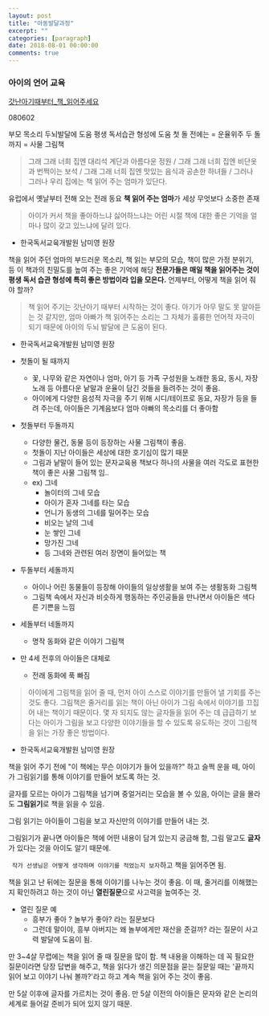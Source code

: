 ```yaml
---
layout: post
title: "아동발달과정"
excerpt: ""
categories: [paragraph]
date: 2018-08-01 00:00:00
comments: true
---
```


### 아이의 언어 교육

[갓난아기때부터_책_읽어주세요](http://www.hani.co.kr/arti/PRINT/291126.html)

080602

부모 목소리 두뇌발달에 도움
평생 독서습관 형성에 도움
첫 돌 전에는 = 운율위주
두 돌까지 = 사물 그림책

> 그래 그래 너희 집엔 대리석 계단과 아름다운 정원 / 그래 그래 너희 집엔 비단옷과 번쩍이는 보석 / 그래 그래 너희 집엔 맛있는 음식과 공손한 하녀들 / 그러나 그러나 우리 집에는 책 읽어 주는 엄마가 있단다.

유럽에서 옛날부터 전해 오는 전래 동요
**책 읽어 주는 엄마**가 세상 무엇보다 소중한 존재

> 아이가 커서 책을 좋아하느냐 싫어하느냐는 어린 시절 책에 대한 좋은 기억을 얼마나 많이 갖고 있느냐에 달려 있다.
- 한국독서교육개발원 남미영 원장

책을 읽어 주던 엄마의 부드러운 목소리,
책 읽는 부모의 모습,
책이 많은 가정 분위기,
등 이 책과의 친밀도를 높여 주는 좋은 기억에 해당
**전문가들은 매일 책을 읽어주는 것이 평생 독서 습관 형성에 특히 좋은 방법이라 입을 모은다.**
언제부터, 어떻게 책을 읽어 줘야 할까?

> 책 읽어 주기는 갓난아기 때부터 시작하는 것이 좋다. 아기가 아무 말도 못 알아듣는 것 같지만, 엄마 아빠가 책 읽어주는 소리는 그 자체가 훌륭한 언어적 자극이 되기 때문에 아이의 두뇌 발달에 큰 도움이 된다.
- 한국독서교육개발원 남미영 원장

- 첫돌이 될 때까지
    - 꽃, 나무와 같은 자연이나 엄마, 아기 등 가족 구성원을 노래한 동요, 동시, 자장노래 등 아름다운 낱말과 운율이 담긴 것들을 들려주는 것이 좋음.
    - 아이에게 다양한 음성적 자극을 주기 위해  시디/테이프로 동요, 자장가 등을 들려 주는데, 아이들은 기계음보다 엄마 아빠의 목소리를 더 좋아함

- 첫돌부터 두돌까지
    - 다양한 물건, 동물 등이 등장하는 사물 그림책이 좋음.
    - 첫돌이 지난 아이들은 세상에 대한 호기심이 많기 때문
    - 그림과 낱말이 들어 있는 문자교육용 책보다 하나의 사물을 여러 각도로 표현한 책이 좋은 사물 그림책 임..
    - ex) 그네
        - 놀이터의 그네 모습
        - 아이가 혼자 그네를 타는 모습
        - 언니가 동생의 그네를 밀어주는 모습
        - 비오는 날의 그네
        - 눈 쌓인 그네
        - 망가진 그네
        - 등 그네와 관련된 여러 장면이 들어있는 책

- 두돌부터 세돌까지
    - 아이나 어린 동물들이 등장해 아이들의 일상생활을 보여 주는 생활동화 그림책
    - 그림책 속에서 자신과 비슷하게 행동하는 주인공들을 만나면서 아이들은 색다른 기쁜을 느낌

- 세돌부터 네돌까지
    - 명작 동화와 같은 이야기 그림책

- 만 4세 전후의 아이들은 대체로
    - 전래 동화에 푹 빠짐

> 아이에게 그림책을 읽어 줄 때, 먼저 아이 스스로 이야기를 만들어 낼 기회를 주는 것도 좋다. 그림책은 줄거리를 읽는 책이 아닌 아이가 그림 속에서 이야기를 끄집어 내는 책이기 때문이다. 몇 자 되지도 않는 글자들을 읽어 주는 데 급급하기 보다는 아이가 그림을 보고 다양한 이야기들을 할 수 있도록 유도하는 것이 그림책을 읽는 가장 좋은 방법이다.
- 한국독서교육개발원 남미영 원장

책을 읽어 주기 전에 "이 책에는 무슨 이야기가 들어 있을까?" 하고 슬쩍 운을 떼, 아이가 그림읽기를 통해 이야기를 만들어 보도록 하는 것.

글자를 모르는 아이가 그림책을 넘기며 중얼거리는 모습을 볼 수 있음, 아이는 글을 몰라도 **그림읽기**로 책을 읽을 수 있음.

그림 읽기는 아이들이 그림을 보고 자신만의 이야기를 만들어 내는 것.

그림읽기가 끝나면 아이들은 책에 어떤 내용이 담겨 있는지 궁금해 함, 그림 말고도 **글자**가 있다는 것을 아이도 알기 때문에.

` 작가 선생님은 어떻게 생각하며 이야기를 적었는지 보자`하고 책을 읽어주면 됨.

책을 읽고 난 뒤에는 질문을 통해 이야기를 나누는 것이 좋음.
이 때, 줄거리를 이해했는지 확인하려고 하는 것이 아닌 **열린질문**으로 사고력을 높여주는 것.
- 열린 질문 예
    - 흥부가 좋아 ? 놀부가 좋아? 라는 질문보다
    - 그런데 말이야, 흥부 아버지는 왜 놀부에게만 재산을 준걸까? 라는 질문이 사고력 발달에 도움이 됨.

만 3~4살 무렵에는 책을 읽어 줄 때 질문을 많이 함.
책 내용을 이해하는 데 꼭 필요한 질문이라면 당장 답변을 해주고, 책을 읽다가 생긴 의문점을 묻는 질문일 때는 '끝까지 읽어 보고 이야기 나눠 볼까?'라고 하고 계속 책을 읽어 주는 것이 좋음.

만 5살 이후에 글자를 가르치는 것이 좋음.
만 5살 이전의 아이들은 문자와 같은 논리의 세계로 들어갈 준비가 되어 있지 않기 때문.
